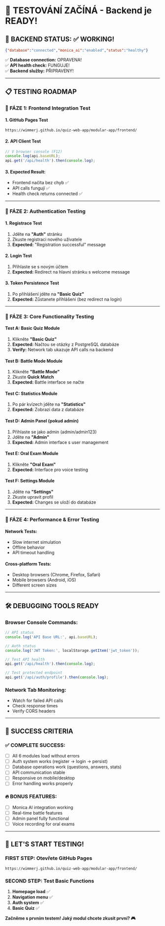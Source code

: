 # 🚀 TESTOVÁNÍ ZAČÍNÁ - Backend je READY!

## 🎉 **BACKEND STATUS: ✅ WORKING!**

```json
{"database":"connected","monica_ai":"enabled","status":"healthy"}
```

✅ **Database connection:** OPRAVENA!  
✅ **API health check:** FUNGUJE!  
✅ **Backend služby:** PŘIPRAVENY!

---

## 📋 **TESTING ROADMAP**

### 🎯 **FÁZE 1: Frontend Integration Test**

#### 1. **GitHub Pages Test**
```
https://wimmerj.github.io/quiz-web-app/modular-app/frontend/
```

#### 2. **API Client Test**
```javascript
// V browser console (F12)
console.log(api.baseURL);
api.get('/api/health').then(console.log);
```

#### 3. **Expected Result:**
- Frontend načíta bez chyb ✅
- API calls fungují ✅
- Health check returns connected ✅

---

### 🎯 **FÁZE 2: Authentication Testing**

#### 1. **Registrace Test**
1. Jděte na **"Auth"** stránku
2. Zkuste registraci nového uživatele
3. **Expected:** "Registration successful" message

#### 2. **Login Test**
1. Přihlaste se s novým účtem
2. **Expected:** Redirect na hlavní stránku s welcome message

#### 3. **Token Persistence Test**
1. Po přihlášení jděte na **"Basic Quiz"**
2. **Expected:** Zůstanete přihlášeni (bez redirect na login)

---

### 🎯 **FÁZE 3: Core Functionality Testing**

#### Test A: **Basic Quiz Module**
1. Klikněte **"Basic Quiz"**
2. **Expected:** Načtou se otázky z PostgreSQL databáze
3. **Verify:** Network tab ukazuje API calls na backend

#### Test B: **Battle Mode Module**
1. Klikněte **"Battle Mode"**
2. Zkuste **Quick Match**
3. **Expected:** Battle interface se načte

#### Test C: **Statistics Module**
1. Po pár kvízech jděte na **"Statistics"**
2. **Expected:** Zobrazí data z databáze

#### Test D: **Admin Panel** (pokud admin)
1. Přihlaste se jako admin (admin/admin123)
2. Jděte na **"Admin"**
3. **Expected:** Admin interface s user management

#### Test E: **Oral Exam Module**
1. Klikněte **"Oral Exam"**
2. **Expected:** Interface pro voice testing

#### Test F: **Settings Module**
1. Jděte na **"Settings"**
2. Zkuste upravit profil
3. **Expected:** Changes se uloží do databáze

---

### 🎯 **FÁZE 4: Performance & Error Testing**

#### Network Tests:
- Slow internet simulation
- Offline behavior
- API timeout handling

#### Cross-platform Tests:
- Desktop browsers (Chrome, Firefox, Safari)
- Mobile browsers (Android, iOS)
- Different screen sizes

---

## 🛠️ **DEBUGGING TOOLS READY**

### Browser Console Commands:
```javascript
// API status
console.log('API Base URL:', api.baseURL);

// Auth status
console.log('JWT Token:', localStorage.getItem('jwt_token'));

// Test API health
api.get('/api/health').then(console.log);

// Test protected endpoint
api.get('/api/auth/profile').then(console.log);
```

### Network Tab Monitoring:
- Watch for failed API calls
- Check response times
- Verify CORS headers

---

## 🎯 **SUCCESS CRITERIA**

### ✅ **COMPLETE SUCCESS:**
- [ ] All 6 modules load without errors
- [ ] Auth system works (register → login → persist)
- [ ] Database operations work (questions, answers, stats)
- [ ] API communication stable
- [ ] Responsive on mobile/desktop
- [ ] Error handling works properly

### 🔥 **BONUS FEATURES:**
- [ ] Monica AI integration working
- [ ] Real-time battle features
- [ ] Admin panel fully functional
- [ ] Voice recording for oral exams

---

## 🚀 **LET'S START TESTING!**

### **FIRST STEP:** Otevřete GitHub Pages
```
https://wimmerj.github.io/quiz-web-app/modular-app/frontend/
```

### **SECOND STEP:** Test Basic Functions
1. **Homepage load** ✅
2. **Navigation menu** ✅  
3. **Auth system** ✅
4. **Basic Quiz** ✅

**Začněme s prvním testem! Jaký modul chcete zkusit první? 🎮**

